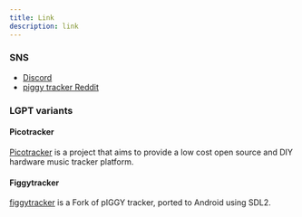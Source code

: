 ```yaml
---
title: Link
description: link
---
```

### SNS
- [Discord](https://discord.gg/8UhzjxP7) 
- [piggy tracker Reddit](https://www.reddit.com/r/piggytracker/) 

### LGPT variants
#### Picotracker
[Picotracker](https://github.com/democloid/picoTracker) 
is a project that aims to provide a low cost open source and DIY hardware music tracker platform.

#### Figgytracker
[figgytracker](https://play.google.com/store/apps/details?id=com.koisignal.figgytracker&pcampaignid=web_share) 
is a Fork of pIGGY tracker, ported to Android using SDL2.